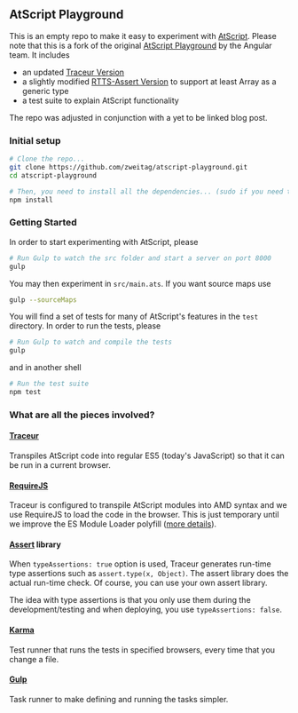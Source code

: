 ## AtScript Playground

This is an empty repo to make it easy to experiment with [AtScript].
Please note that this is a fork of the original [AtScript Playground](github.com/angular/atscript-playground) by the Angular team.
It includes
* an updated [Traceur Version](https://github.com/google/traceur-compiler)
* a slightly modified [RTTS-Assert Version](https://github.com/stsc3000/assert)
  to support at least Array as a generic type
* a test suite to explain AtScript functionality

The repo was adjusted in conjunction with a yet to be linked blog post.

### Initial setup

```bash
# Clone the repo...
git clone https://github.com/zweitag/atscript-playground.git
cd atscript-playground

# Then, you need to install all the dependencies... (sudo if you need to)
npm install
```

### Getting Started
In order to start experimenting with AtScript, please
```bash
# Run Gulp to watch the src folder and start a server on port 8000
gulp
```
You may then experiment in `src/main.ats`. If you want source maps use
```bash
gulp --sourceMaps
```

You will find a set of tests for many of AtScript's features in the `test`
directory. In order to run the tests, please

```bash
# Run Gulp to watch and compile the tests
gulp
```

and in another shell

```bash
# Run the test suite
npm test
```
### What are all the pieces involved?

#### [Traceur]
Transpiles AtScript code into regular ES5 (today's JavaScript) so that it can be run in a current browser.

#### [RequireJS]
Traceur is configured to transpile AtScript modules into AMD syntax and we use RequireJS to load the code in the browser. This is just temporary until we improve the ES Module Loader polyfill ([more details](https://github.com/angular/atscript-playground/issues/3)).

#### [Assert] library
When `typeAssertions: true` option is used, Traceur generates run-time type assertions such as `assert.type(x, Object)`. The assert library does the actual run-time check. Of course, you can use your own assert library.

The idea with type assertions is that you only use them during the development/testing and when deploying, you use `typeAssertions: false`.

#### [Karma]
Test runner that runs the tests in specified browsers, every time that you change a file.

#### [Gulp]
Task runner to make defining and running the tasks simpler.


[AtScript]: http://atscript.org
[Traceur]: https://github.com/google/traceur-compiler
[RequireJS]: http://requirejs.org
[Assert]: https://github.com/angular/assert
[Karma]: http://karma-runner.github.io/
[Gulp]: http://gulpjs.com
